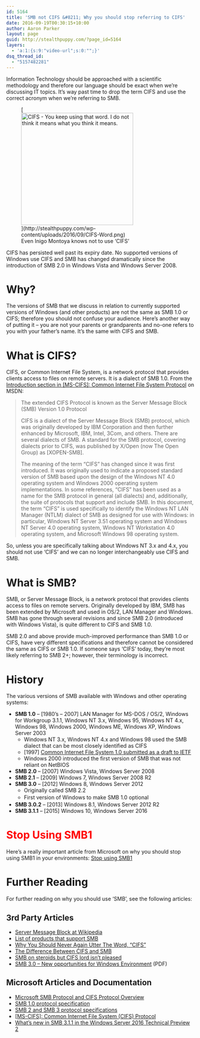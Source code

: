 ```yaml
---
id: 5164
title: 'SMB not CIFS &#8211; Why you should stop referring to CIFS'
date: 2016-09-19T00:30:15+10:00
author: Aaron Parker
layout: page
guid: http://stealthpuppy.com/?page_id=5164
layers:
  - 'a:1:{s:9:"video-url";s:0:"";}'
dsq_thread_id:
  - "5157482281"
---
```

Information Technology should be approached with a scientific methodology and therefore our language should be exact when we&#8217;re discussing IT topics. It&#8217;s way past time to drop the term CIFS and use the correct acronym when we&#8217;re referring to SMB.

<figure id="attachment_5165" aria-describedby="caption-attachment-5165" style="width: 300px" class="wp-caption alignright">[<img class="wp-image-5165 size-medium" src="http://stealthpuppy.com/wp-content/uploads/2016/09/CIFS-Word-300x300.png" alt="CIFS - You keep using that word. I do not think it means what you think it means." width="300" height="300" srcset="http://192.168.0.89/wp-content/uploads/2016/09/CIFS-Word-300x300.png 300w, http://192.168.0.89/wp-content/uploads/2016/09/CIFS-Word-150x150.png 150w, http://192.168.0.89/wp-content/uploads/2016/09/CIFS-Word-480x480.png 480w, http://192.168.0.89/wp-content/uploads/2016/09/CIFS-Word.png 500w" sizes="(max-width: 300px) 100vw, 300px" />](http://stealthpuppy.com/wp-content/uploads/2016/09/CIFS-Word.png)<figcaption id="caption-attachment-5165" class="wp-caption-text">Even Inigo Montoya knows not to use &#8216;CIFS&#8217;</figcaption></figure>

CIFS has persisted well past its expiry date. No supported versions of Windows use CIFS and SMB has changed dramatically since the introduction of SMB 2.0 in Windows Vista and Windows Server 2008.

# Why?

The versions of SMB that we discuss in relation to currently supported versions of Windows (and other products) are not the same as SMB 1.0 or CIFS; therefore you should not confuse your audience. Here&#8217;s another way of putting it &#8211; you are not your parents or grandparents and no-one refers to you with your father&#8217;s name. It&#8217;s the same with CIFS and SMB.

# What is CIFS?

CIFS, or Common Internet File System, is a network protocol that provides clients access to files on remote servers. It is a dialect of SMB 1.0. From the [Introduction section in [MS-CIFS]: Common Internet File System Protocol](https://msdn.microsoft.com/en-us/library/ee441901.aspx) on MSDN:

> The extended CIFS Protocol is known as the Server Message Block (SMB) Version 1.0 Protocol
> 
> CIFS is a dialect of the Server Message Block (SMB) protocol, which was originally developed by IBM Corporation and then further enhanced by Microsoft, IBM, Intel, 3Com, and others. There are several dialects of SMB. A standard for the SMB protocol, covering dialects prior to CIFS, was published by X/Open (now The Open Group) as [XOPEN-SMB].
> 
> The meaning of the term &#8220;CIFS&#8221; has changed since it was first introduced. It was originally used to indicate a proposed standard version of SMB based upon the design of the Windows NT 4.0 operating system and Windows 2000 operating system implementations. In some references, &#8220;CIFS&#8221; has been used as a name for the SMB protocol in general (all dialects) and, additionally, the suite of protocols that support and include SMB. In this document, the term &#8220;CIFS&#8221; is used specifically to identify the Windows NT LAN Manager (NTLM) dialect of SMB as designed for use with Windows: in particular, Windows NT Server 3.51 operating system and Windows NT Server 4.0 operating system, Windows NT Workstation 4.0 operating system, and Microsoft Windows 98 operating system.

So, unless you are specifically talking about Windows NT 3.x and 4.x, you should not use &#8216;CIFS&#8217; and we can no longer interchangeably use CIFS and SMB.

# What is SMB?

SMB, or Server Message Block, is a network protocol that provides clients access to files on remote servers. Originally developed by IBM, SMB has been extended by Microsoft and used in OS/2, LAN Manager and Windows. SMB has gone through several revisions and since SMB 2.0 (introduced with Windows Vista), is quite different to CIFS and SMB 1.0.

SMB 2.0 and above provide much-improved performance than SMB 1.0 or CIFS, have very different specifications and therefore cannot be considered the same as CIFS or SMB 1.0. If someone says &#8216;CIFS&#8217; today, they&#8217;re most likely referring to SMB 2+; however, their terminology is incorrect.

# History

The various versions of SMB available with Windows and other operating systems:

  * **SMB 1.0** &#8211; [1980&#8217;s &#8211; 2007] LAN Manager for MS-DOS / OS/2, Windows for Workgroup 3.1.1, Windows NT 3.x, Windows 95, Windows NT 4.x, Windows 98, Windows 2000, Windows ME, Windows XP, Windows Server 2003 
      * Windows NT 3.x, Windows NT 4.x and Windows 98 used the SMB dialect that can be most closely identified as CIFS
      * [1997] [Common Internet File System 1.0 submitted as a draft to IETF](https://tools.ietf.org/html/draft-leach-cifs-v1-spec-01)
      * Windows 2000 introduced the first version of SMB that was not reliant on NetBIOS
  * **SMB 2.0** &#8211; [2007] Windows Vista, Windows Server 2008
  * **SMB 2.1** &#8211; [2009] Windows 7, Windows Server 2008 R2
  * **SMB 3.0** &#8211; [2012] Windows 8, Windows Server 2012 
      * Originally called SMB 2.2
      * <span style="line-height: 1.5;">First version of Windows to make SMB 1.0 optional</span>
  * **SMB 3.0.2** &#8211; [2013] Windows 8.1, Windows Server 2012 R2
  * **SMB 3.1.1** &#8211; [2015] Windows 10, Windows Server 2016

# <span style="color: #ff0000;">Stop Using SMB1</span>

Here&#8217;s a really important article from Microsoft on why you should stop using SMB1 in your environments: [Stop using SMB1](https://blogs.technet.microsoft.com/filecab/2016/09/16/stop-using-smb1/)

# Further Reading

For further reading on why you should use &#8216;SMB&#8217;, see the following articles:

## 3rd Party Articles

  * [Server Message Block at Wikipedia](http://en.wikipedia.org/wiki/Server_Message_Block)
  * [List of products that support SMB](http://en.wikipedia.org/wiki/List_of_products_that_support_SMB)
  * [Why You Should Never Again Utter The Word, “CIFS”](http://blog.fosketts.net/2012/02/16/cifs-smb/)
  * [The Difference Between CIFS and SMB](http://blog.varonis.com/the-difference-between-cifs-and-smb/)
  * [SMB on steroids but CIFS lord isn’t pleased](http://storagegaga.com/smb-on-steroids-but-cifs-lord-isnt-pleased/)
  * [SMB 3.0 – New opportunities for Windows Environment](http://snia.org/sites/default/files/SNIA_SMB3_final.pdf) (PDF)

## Microsoft Articles and Documentation

  * [Microsoft SMB Protocol and CIFS Protocol Overview](https://msdn.microsoft.com/en-us/library/windows/desktop/aa365233(v=vs.85).aspx)
  * [SMB 1.0 protocol specification](https://msdn.microsoft.com/en-us/library/cc246232.aspx)
  * [SMB 2 and SMB 3 protocol specifications](https://msdn.microsoft.com/en-us/library/cc246483.aspx)
  * [[MS-CIFS]: Common Internet File System (CIFS) Protocol](https://msdn.microsoft.com/en-us/library/ee442092.aspx)
  * [What’s new in SMB 3.1.1 in the Windows Server 2016 Technical Preview 2](https://blogs.technet.microsoft.com/josebda/2015/05/05/whats-new-in-smb-3-1-1-in-the-windows-server-2016-technical-preview-2/)